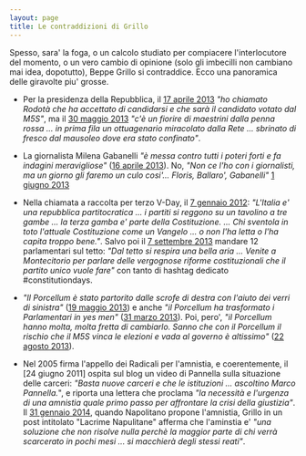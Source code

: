 ```yaml
---
layout: page
title: Le contraddizioni di Grillo
---
```


Spesso, sara' la foga, o un calcolo studiato per compiacere l'interlocutore del momento, o un vero cambio di opinione (solo gli imbecilli non cambiano mai idea, dopotutto), Beppe Grillo si contraddice. Ecco una panoramica delle giravolte piu' grosse.

- Per la presidenza della Repubblica, il [17 aprile 2013](http://www.corriere.it/politica/speciali/2013/elezioni-presidente-repubblica/notizie/17-aprile-quirinarie-gino-strada-io-dopo-gabanelli-decide-movimento_4755b680-a746-11e2-ae64-724b68a647ec.shtml) _"ho chiamato Rodotà che ha accettato di candidarsi e che sarà il candidato votato dal M5S"_, ma il [30 maggio 2013](http://www.beppegrillo.it/2013/05/i_maestrini_dal.html) _"c'è un fiorire di maestrini dalla penna rossa ...  in prima fila un ottuagenario miracolato dalla Rete ... sbrinato di fresco dal mausoleo dove era stato confinato"_.

- La giornalista Milena Gabanelli _"è messa contro tutti i poteri forti e fa indagini meravigliose"_ ([16 aprile 2013](http://www.repubblica.it/speciali/politica/elezioni-presidente-repubblica-edizione2013/2013/04/16/news/quirinale_milena_gabanelli_il_candidato_m5s-56746675/)). No, _"Non ce l'ho con i giornalisti, ma un giorno gli faremo un culo cosi'... Floris, Ballaro', Gabanelli"_ [1 giugno 2013](http://www.ilsussidiario.net/News/Politica/2013/6/1/BEPPE-GRILLO-Le-minacce-a-Rodota-alla-Gabanelli-e-ai-parlamentari-M5S/399162/)

- Nella chiamata a raccolta per terzo V-Day, il [7 gennaio 2012](http://www.beppegrillo.it/2012/01/un_vday_per_la_costituzione.html): _"L'Italia e' una repubblica partitocratica ... i partiti si reggono su un tavolino a tre gambe ... la terza gamba e' parte della Costituzione. ... Chi sventola in toto l'attuale Costituzione come un Vangelo ... o non l'ha letta o l'ha capita troppo bene."_. Salvo poi il [7 settembre 2013](http://www.beppegrillo.it/2013/09/m5s_sul_tetto_di_montecitorio_constitutiondays.html) mandare 12 parlamentari sul tetto: _"Dal tetto si respira una bella aria ... Venite a Montecitorio per parlare delle vergognose riforme costituzionali che il partito unico vuole fare"_ con tanto di hashtag dedicato #constitutiondays.

- _"Il Porcellum è stato partorito dalle scrofe di destra con l'aiuto dei verri di sinistra"_ ([19 maggio 2013](http://www.beppegrillo.it/2013/05/il_m5s_non_e_di.html)) e anche _"il Porcellum ha trasformato i Parlamentari in yes men"_ ([31 marzo 2013](http://www.beppegrillo.it/2013/03/il_parlamento_e_i_badanti_della_democrazia.html)). Poi, pero', _"il Porcellum hanno molta, molta fretta di cambiarlo. Sanno che con il Porcellum il rischio che il M5S vinca le elezioni e vada al governo è altissimo"_ ([22 agosto 2013](http://www.beppegrillo.it/2013/08/ogni_voto_un_calcio_in_culo.html)).

- Nel 2005 firma l'appello dei Radicali per l'amnistia, e coerentemente, il [24 giugno 2011] ospita sul blog un video di Pannella sulla situazione delle carceri: _"Basta nuove carceri e che le istituzioni ... ascoltino Marco Pannella._", e riporta una lettera che proclama _"la necessità e l'urgenza di una amnistia quale primo passo per affrontare la crisi della giustizia"_. Il [31 gennaio 2014](http://www.beppegrillo.it/2013/10/cca_nisciuno_e_fesso_.html), quando Napolitano propone l'amnistia, Grillo in un post intitolato "Lacrime Napulitane" afferma che l'aminstia e' _"una soluzione che non risolve nulla perchè la maggior parte di chi verrà scarcerato in pochi mesi ... si macchierà degli stessi reati"_.

